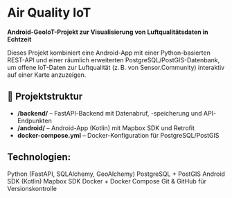 # Air Quality IoT

**Android-GeoIoT-Projekt zur Visualisierung von Luftqualitätsdaten in Echtzeit**

Dieses Projekt kombiniert eine Android-App mit einer Python-basierten REST-API und einer räumlich erweiterten PostgreSQL/PostGIS-Datenbank, um offene IoT-Daten zur Luftqualität (z. B. von Sensor.Community) interaktiv auf einer Karte anzuzeigen.

## 🔧 Projektstruktur

- **/backend/** – FastAPI-Backend mit Datenabruf, -speicherung und API-Endpunkten
- **/android/** – Android-App (Kotlin) mit Mapbox SDK und Retrofit
- **docker-compose.yml** – Docker-Konfiguration für PostgreSQL/PostGIS






## Technologien:

Python (FastAPI, SQLAlchemy, GeoAlchemy)
PostgreSQL + PostGIS
Android SDK (Kotlin)
Mapbox SDK
Docker + Docker Compose
Git & GitHub für Versionskontrolle
